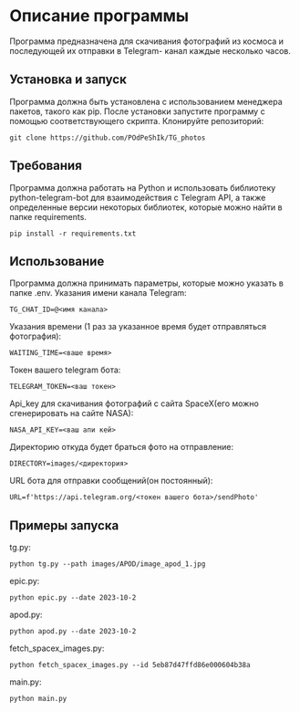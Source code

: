# Описание программы 
 Программа предназначена для скачивания фотографий из космоса и последующей их отправки в Telegram- канал каждые несколько часов. 

## Установка и запуск 
Программа должна быть установлена с использованием менеджера пакетов, такого как pip. После установки запустите программу с помощью соответствующего скрипта.
Клонируйте репозиторий:
```
git clone https://github.com/POdPeShIk/TG_photos
```

## Требования 
Программа должна работать на Python и использовать библиотеку python-telegram-bot для взаимодействия с Telegram API, а также определенные версии некоторых библиотек, которые можно найти в папке requirements.
```
pip install -r requirements.txt
```

## Использование 
Программа должна принимать параметры, которые можно указать в папке .env. Указания имени канала Telegram:
```
TG_CHAT_ID=@<имя канала>
```

Указания времени (1 раз за указанное время будет отправляться фотография):
```
WAITING_TIME=<ваше время>
``` 

Токен вашего telegram бота:
```
TELEGRAM_TOKEN=<ваш токен>
```

Api_key для скачивания фотографий с сайта SpaceX(его можно сгенерировать на сайте NASA):
```
NASA_API_KEY=<ваш апи кей>
```

Директорию откуда будет браться фото на отправление:
```
DIRECTORY=images/<директория>
```

URL бота для отправки сообщений(он постоянный):
```
URL=f'https://api.telegram.org/<токен вашего бота>/sendPhoto'
```

## Примеры запуска
tg.py:
```
python tg.py --path images/APOD/image_apod_1.jpg
```

epic.py:
```
python epic.py --date 2023-10-2 
```

apod.py:
```
python apod.py --date 2023-10-2
```

fetch_spacex_images.py:
```
python fetch_spacex_images.py --id 5eb87d47ffd86e000604b38a
```

main.py:
```
python main.py
```


